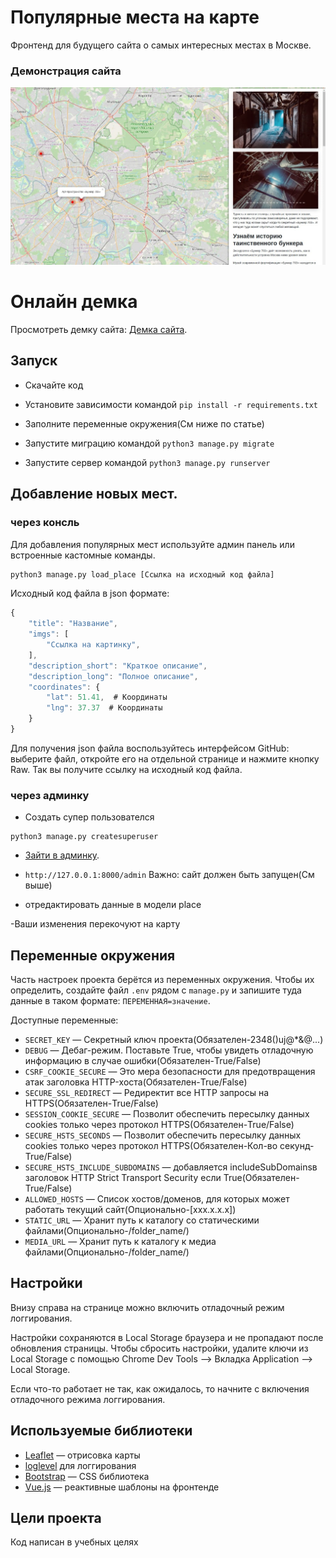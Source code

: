 # Популярные места на карте

Фронтенд для будущего сайта о самых интересных местах в Москве.

### Демонстрация сайта
![Иллюстрация к проекту](static/img/photo_demo.jpg)

# Онлайн демка

Просмотреть демку сайта:
[Демка сайта](https://testewr23we1243.pythonanywhere.com/).

## Запуск

- Скачайте код
- Установите зависимости командой `pip install -r requirements.txt`
- Заполните переменные окружения(См ниже по статье)
- Запустите миграцию командой `python3 manage.py migrate`

- Запустите сервер командой `python3 manage.py runserver`

## Добавление новых мест.

### через консль

Для добавления популярных мест используйте админ панель или встроенные кастомные команды.
```python
python3 manage.py load_place [Ссылка на исходный код файла]
```

Исходный код файла в json формате:
```javascript
{
    "title": "Название",
    "imgs": [
        "Ссылка на картинку",
    ],
    "description_short": "Краткое описание",
    "description_long": "Полное описание",
    "coordinates": {
        "lat": 51.41,  # Координаты
        "lng": 37.37  # Координаты
    }
}
```

Для получения json файла воспользуйтесь интерфейсом GitHub: выберите файл, откройте его на отдельной странице и нажмите кнопку Raw. Так вы получите ссылку на исходный код файла.

### через админку

- Создать супер пользователся 
```
python3 manage.py createsuperuser
```
- [Зайти в админку](http://127.0.0.1:8000/admin).
- ```http://127.0.0.1:8000/admin```
Важно: сайт должен быть запущен(См выше)


- отредактировать данные в модели place

-Ваши изменения перекочуют на карту

## Переменные окружения

Часть настроек проекта берётся из переменных окружения. Чтобы их определить, создайте файл `.env` рядом с `manage.py` и запишите туда данные в таком формате: `ПЕРЕМЕННАЯ=значение`.

Доступные переменные:
- `SECRET_KEY` — Секретный ключ проекта(Обязателен-2348()uj@*&@...)
- `DEBUG` — Дебаг-режим. Поставьте True, чтобы увидеть отладочную информацию в случае ошибки(Обязателен-True/False)
- `CSRF_COOKIE_SECURE` — Это мера безопасности для предотвращения атак заголовка HTTP-хоста(Обязателен-True/False)
- `SECURE_SSL_REDIRECT` — Редиректит все HTTP запросы на HTTPS(Обязателен-True/False)
- `SESSION_COOKIE_SECURE` — Позволит обеспечить пересылку данных cookies только через протокол HTTPS(Обязателен-True/False)
- `SECURE_HSTS_SECONDS` — Позволит обеспечить пересылку данных cookies только через протокол HTTPS(Обязателен-Кол-во секунд-True/False)
- `SECURE_HSTS_INCLUDE_SUBDOMAINS` — добавляется includeSubDomainsв заголовок HTTP Strict Transport Security если True(Обязателен-True/False)
- `ALLOWED_HOSTS` — Список хостов/доменов, для которых может работать текущий сайт(Опционально-[xxx.x.x.x])
- `STATIC_URL` — Хранит путь к каталогу со статическими файлами(Опционально-/folder_name/)
- `MEDIA_URL` — Хранит путь к каталогу к медиа файлами(Опционально-/folder_name/)

## Настройки

Внизу справа на странице можно включить отладочный режим логгирования.


Настройки сохраняются в Local Storage браузера и не пропадают после обновления страницы. Чтобы сбросить настройки, удалите ключи из Local Storage с помощью Chrome Dev Tools —&gt; Вкладка Application —&gt; Local Storage.

Если что-то работает не так, как ожидалось, то начните с включения отладочного режима логгирования.

<a href="#" id="data-sources"></a>


## Используемые библиотеки

* [Leaflet](https://leafletjs.com/) — отрисовка карты
* [loglevel](https://www.npmjs.com/package/loglevel) для логгирования
* [Bootstrap](https://getbootstrap.com/) — CSS библиотека
* [Vue.js](https://ru.vuejs.org/) — реактивные шаблоны на фронтенде

## Цели проекта

Код написан в учебных целях
